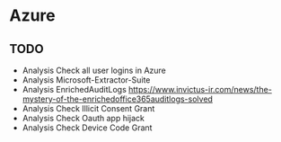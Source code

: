 # Azure

## TODO
- Analysis Check all user logins in Azure
- Analysis Microsoft-Extractor-Suite
- Analysis EnrichedAuditLogs https://www.invictus-ir.com/news/the-mystery-of-the-enrichedoffice365auditlogs-solved
- Analysis Check Illicit Consent Grant
- Analysis Check Oauth app hijack
- Analysis Check Device Code Grant